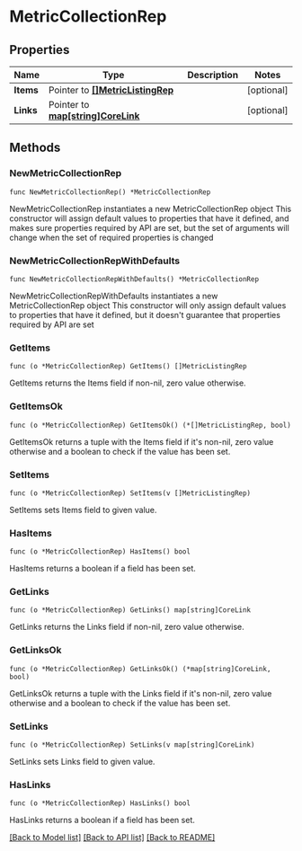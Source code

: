 # MetricCollectionRep

## Properties

Name | Type | Description | Notes
------------ | ------------- | ------------- | -------------
**Items** | Pointer to [**[]MetricListingRep**](MetricListingRep.md) |  | [optional] 
**Links** | Pointer to [**map[string]CoreLink**](CoreLink.md) |  | [optional] 

## Methods

### NewMetricCollectionRep

`func NewMetricCollectionRep() *MetricCollectionRep`

NewMetricCollectionRep instantiates a new MetricCollectionRep object
This constructor will assign default values to properties that have it defined,
and makes sure properties required by API are set, but the set of arguments
will change when the set of required properties is changed

### NewMetricCollectionRepWithDefaults

`func NewMetricCollectionRepWithDefaults() *MetricCollectionRep`

NewMetricCollectionRepWithDefaults instantiates a new MetricCollectionRep object
This constructor will only assign default values to properties that have it defined,
but it doesn't guarantee that properties required by API are set

### GetItems

`func (o *MetricCollectionRep) GetItems() []MetricListingRep`

GetItems returns the Items field if non-nil, zero value otherwise.

### GetItemsOk

`func (o *MetricCollectionRep) GetItemsOk() (*[]MetricListingRep, bool)`

GetItemsOk returns a tuple with the Items field if it's non-nil, zero value otherwise
and a boolean to check if the value has been set.

### SetItems

`func (o *MetricCollectionRep) SetItems(v []MetricListingRep)`

SetItems sets Items field to given value.

### HasItems

`func (o *MetricCollectionRep) HasItems() bool`

HasItems returns a boolean if a field has been set.

### GetLinks

`func (o *MetricCollectionRep) GetLinks() map[string]CoreLink`

GetLinks returns the Links field if non-nil, zero value otherwise.

### GetLinksOk

`func (o *MetricCollectionRep) GetLinksOk() (*map[string]CoreLink, bool)`

GetLinksOk returns a tuple with the Links field if it's non-nil, zero value otherwise
and a boolean to check if the value has been set.

### SetLinks

`func (o *MetricCollectionRep) SetLinks(v map[string]CoreLink)`

SetLinks sets Links field to given value.

### HasLinks

`func (o *MetricCollectionRep) HasLinks() bool`

HasLinks returns a boolean if a field has been set.


[[Back to Model list]](../README.md#documentation-for-models) [[Back to API list]](../README.md#documentation-for-api-endpoints) [[Back to README]](../README.md)


